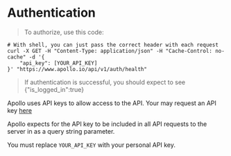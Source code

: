 
# Authentication

> To authorize, use this code:

```shell
# With shell, you can just pass the correct header with each request
curl -X GET -H "Content-Type: application/json" -H "Cache-Control: no-cache" -d '{
    "api_key": [YOUR_API_KEY]
}' "https://www.apollo.io/api/v1/auth/health"
```

> If authentication is successful, you should expect to see {"is_logged_in":true}

Apollo uses API keys to allow access to the API. Your may request an API key [here](https://www.apollo.io/app/#/settings/integrations/api)

Apollo expects for the API key to be included in all API requests to the server in as a query string parameter. 

<aside class="notice">
You must replace <code>YOUR_API_KEY</code> with your personal API key.
</aside>
